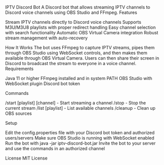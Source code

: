 IPTV Discord Bot
A Discord bot that allows streaming IPTV channels to Discord voice channels using OBS Studio and FFmpeg.
Features

Stream IPTV channels directly to Discord voice channels
Supports M3U/M3U8 playlists with proper redirect handling
Easy channel selection with search functionality
Automatic OBS Virtual Camera integration
Robust stream management with auto-recovery

How It Works
The bot uses FFmpeg to capture IPTV streams, pipes them through OBS Studio using WebSocket controls, and then makes them available through OBS Virtual Camera. Users can then share their screen in Discord to broadcast the stream to everyone in a voice channel.
Requirements

Java 11 or higher
FFmpeg installed and in system PATH
OBS Studio with WebSocket plugin
Discord bot token

Commands

/start [playlist] [channel] - Start streaming a channel
/stop - Stop the current stream
/list [playlist] - List available channels
/cleanup - Clean up OBS sources

Setup

Edit the config.properties file with your Discord bot token and authorized users/servers
Make sure OBS Studio is running with WebSocket enabled
Run the bot with java -jar iptv-discord-bot.jar
Invite the bot to your server and use the commands in an authorized channel

License
MIT License
